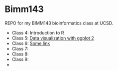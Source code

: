 # Bimm143
REPO for my BIMM143 bioinformatics class at UCSD.

- Class 4: Introduction to R
- Class 5: [Data visualization with ggplot 2](https://github.com/lucywang0515/bimm143/blob/main/class05/class05.html)
- Class 6: [Some link](http:bbc.co.uk)
- Class 7:
- Class 8:
- Class 9:
- 
